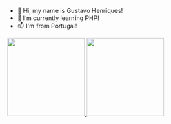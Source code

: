 - 👋 Hi, my name is Gustavo Henriques!
- 🌱 I’m currently learning PHP!
- 📫 I'm from Portugal!


<div>
<a href="https://github.com/GustaveGH">
  <img height="180em" src="https://github-readme-stats.vercel.app/api?username=GustaveGH&amp;show_icons=true&amp;theme=calm&amp;include_all_commits=true&amp;count_private=true" style="max-width: 100%;">
  <img height="180em" src="https://github-readme-stats.vercel.app/api/top-langs/?username=GustaveGH&amp;layout=compact&amp;langs_count=7&amp;theme=calm" style="max-width: 100%;">
</a>
</div>
<!---
GustaveGH/GustaveGH is a ✨ special ✨ repository because its `README.md` (this file) appears on your GitHub profile.
You can click the Preview link to take a look at your changes.
--->

